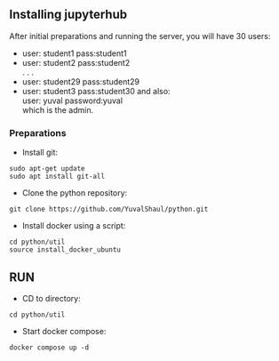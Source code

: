 ## Installing jupyterhub

After initial preparations and running the server, you will have 30 users:
- user: student1  pass:student1
- user: student2  pass:student2  
. . .  
- user: student29  pass:student29
- user: student3  pass:student30
and also:  
user: yuval password:yuval  
which is the admin.  


### Preparations

- Install git:
```
sudo apt-get update
sudo apt install git-all
```
- Clone the python repository:
```
git clone https://github.com/YuvalShaul/python.git
```
- Install docker using a script:
```
cd python/util
source install_docker_ubuntu
```

## RUN
- CD to directory:
```
cd python/util
```
- Start docker compose:
```
docker compose up -d
```

